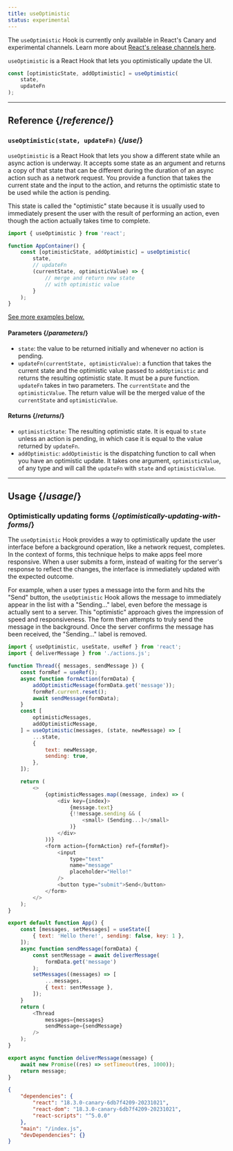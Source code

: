 ```yaml
---
title: useOptimistic
status: experimental
---
```


<Canary>

The `useOptimistic` Hook is currently only available in React's Canary and experimental channels. Learn more about [React's release channels here](/community/versioning-policy#all-release-channels).

</Canary>

<Intro>

`useOptimistic` is a React Hook that lets you optimistically update the UI.

```js
const [optimisticState, addOptimistic] = useOptimistic(
    state,
    updateFn
);
```

</Intro>

<InlineToc />

---

## Reference {/_reference_/}

### `useOptimistic(state, updateFn)` {/_use_/}

`useOptimistic` is a React Hook that lets you show a different state while an async action is underway. It accepts some state as an argument and returns a copy of that state that can be different during the duration of an async action such as a network request. You provide a function that takes the current state and the input to the action, and returns the optimistic state to be used while the action is pending.

This state is called the "optimistic" state because it is usually used to immediately present the user with the result of performing an action, even though the action actually takes time to complete.

```js
import { useOptimistic } from 'react';

function AppContainer() {
    const [optimisticState, addOptimistic] = useOptimistic(
        state,
        // updateFn
        (currentState, optimisticValue) => {
            // merge and return new state
            // with optimistic value
        }
    );
}
```

[See more examples below.](#usage)

#### Parameters {/_parameters_/}

-   `state`: the value to be returned initially and whenever no action is pending.
-   `updateFn(currentState, optimisticValue)`: a function that takes the current state and the optimistic value passed to `addOptimistic` and returns the resulting optimistic state. It must be a pure function. `updateFn` takes in two parameters. The `currentState` and the `optimisticValue`. The return value will be the merged value of the `currentState` and `optimisticValue`.

#### Returns {/_returns_/}

-   `optimisticState`: The resulting optimistic state. It is equal to `state` unless an action is pending, in which case it is equal to the value returned by `updateFn`.
-   `addOptimistic`: `addOptimistic` is the dispatching function to call when you have an optimistic update. It takes one argument, `optimisticValue`, of any type and will call the `updateFn` with `state` and `optimisticValue`.

---

## Usage {/_usage_/}

### Optimistically updating forms {/_optimistically-updating-with-forms_/}

The `useOptimistic` Hook provides a way to optimistically update the user interface before a background operation, like a network request, completes. In the context of forms, this technique helps to make apps feel more responsive. When a user submits a form, instead of waiting for the server's response to reflect the changes, the interface is immediately updated with the expected outcome.

For example, when a user types a message into the form and hits the "Send" button, the `useOptimistic` Hook allows the message to immediately appear in the list with a "Sending..." label, even before the message is actually sent to a server. This "optimistic" approach gives the impression of speed and responsiveness. The form then attempts to truly send the message in the background. Once the server confirms the message has been received, the "Sending..." label is removed.

<Sandpack>

```js src/App.js
import { useOptimistic, useState, useRef } from 'react';
import { deliverMessage } from './actions.js';

function Thread({ messages, sendMessage }) {
    const formRef = useRef();
    async function formAction(formData) {
        addOptimisticMessage(formData.get('message'));
        formRef.current.reset();
        await sendMessage(formData);
    }
    const [
        optimisticMessages,
        addOptimisticMessage,
    ] = useOptimistic(messages, (state, newMessage) => [
        ...state,
        {
            text: newMessage,
            sending: true,
        },
    ]);

    return (
        <>
            {optimisticMessages.map((message, index) => (
                <div key={index}>
                    {message.text}
                    {!!message.sending && (
                        <small> (Sending...)</small>
                    )}
                </div>
            ))}
            <form action={formAction} ref={formRef}>
                <input
                    type="text"
                    name="message"
                    placeholder="Hello!"
                />
                <button type="submit">Send</button>
            </form>
        </>
    );
}

export default function App() {
    const [messages, setMessages] = useState([
        { text: 'Hello there!', sending: false, key: 1 },
    ]);
    async function sendMessage(formData) {
        const sentMessage = await deliverMessage(
            formData.get('message')
        );
        setMessages((messages) => [
            ...messages,
            { text: sentMessage },
        ]);
    }
    return (
        <Thread
            messages={messages}
            sendMessage={sendMessage}
        />
    );
}
```

```js src/actions.js
export async function deliverMessage(message) {
    await new Promise((res) => setTimeout(res, 1000));
    return message;
}
```

```json package.json hidden
{
    "dependencies": {
        "react": "18.3.0-canary-6db7f4209-20231021",
        "react-dom": "18.3.0-canary-6db7f4209-20231021",
        "react-scripts": "^5.0.0"
    },
    "main": "/index.js",
    "devDependencies": {}
}
```

</Sandpack>
